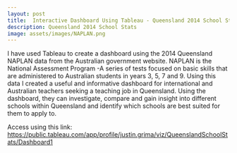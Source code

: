 ```yaml
---
layout: post
title:  Interactive Dashboard Using Tableau - Queensland 2014 School Stats
description: Queensland 2014 School Stats
image: assets/images/NAPLAN.png
---
```

I have used Tableau to create a dashboard using the 2014 Queensland NAPLAN data from the Australian government website. NAPLAN is the National Assessment Program -A series of tests focused on basic skills that are administered to Australian students in years 3, 5, 7 and 9.  Using this data I created a useful and informative dashboard for international and Australian teachers seeking a teaching job in Queensland. Using the dashboard, they can investigate, compare and gain insight into different schools within Queensland and identify which schools are best suited for them to apply to.

Access using this link:
<u>https://public.tableau.com/app/profile/justin.grima/viz/QueenslandSchoolStats/Dashboard1</u>
